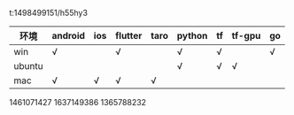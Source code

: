 
t:1498499151/h55hy3

环境 | android | ios | flutter | taro | python | tf | tf-gpu | go |
----|----|----|----|----|----|----|----|----
win|√| |√| |√|√| |√| 
ubuntu| | | | |√|√|√|
mac|√|√|√|√

1461071427
1637149386
1365788232


